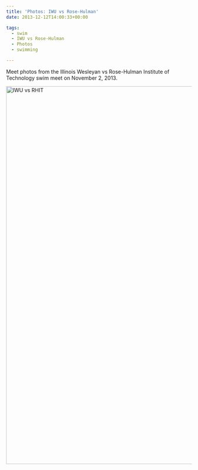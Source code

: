 ```yaml
---
title: 'Photos: IWU vs Rose-Hulman'
date: 2013-12-12T14:00:33+00:00

tags:
  - swim
  - IWU vs Rose-Hulman
  - Photos
  - swimming

---
```

Meet photos from the Illinois Wesleyan vs Rose-Hulman Institute of Technology swim meet on November 2, 2013.

<a data-flickr-embed="true"  href="https://www.flickr.com/photos/mcmullen_greg/albums/72157666024515985" title="IWU vs RHIT"><img src="https://farm6.staticflickr.com/5504/10662695076_9744ecc062_b.jpg" width="680" height="1024" alt="IWU vs RHIT"></a><script async src="//embedr.flickr.com/assets/client-code.js" charset="utf-8"></script>
